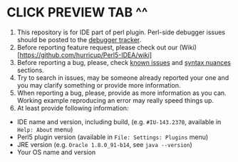 # CLICK PREVIEW TAB ^^
1. This repository is for IDE part of perl plugin. Perl-side debugger issues should be posted to the [debugger tracker](https://github.com/hurricup/Perl5-IDEA-Debugger/issues).
2. Before reporting feature request, please check out our (Wiki)[https://github.com/hurricup/Perl5-IDEA/wiki]
3. Before reporting a bug, please, check [known issues](https://github.com/hurricup/Perl5-IDEA/wiki/Known-issues) and [syntax nuances](https://github.com/hurricup/Perl5-IDEA/wiki/Perl-syntax-nuances) sections.
4. Try to search in issues, may be someone already reported your one and you may clarify something or provide more information.
5. When reporting a bug, please, provide as more information as you can. Working example reproducing an error may really speed things up.
5. At least provide following information:
  * IDE name and version, including build, (e.g. `#IU-143.2370`, available in `Help: About` menu)
  * Perl5 plugin version (available in `File: Settings: Plugins` menu)
  * JRE version (e.g. `Oracle 1.8.0_91-b14`, see `java --version`)
  * Your OS name and version

